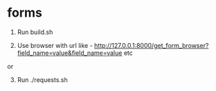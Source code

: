 # forms

1) Run build.sh

2) Use browser with url like - http://127.0.0.1:8000/get_form_browser?field_name=value&field_name=value etc

or

3) Run ./requests.sh